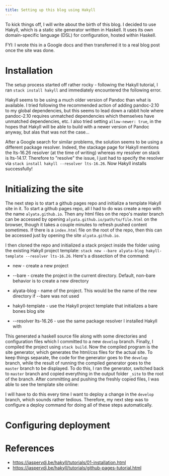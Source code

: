 ```yaml
---
title: Setting up this blog using Hakyll
---
```


To kick things off, I will write about the birth of this blog. I decided to use Hakyll, which is a static site generator written in Haskell. It uses its own domain-specific language (DSL) for configuration, hosted within Haskell.

FYI: I wrote this in a Google docs and then transferred it to a real blog post once the site was done.

# Installation

The setup process started off rather rocky - following the Hakyll tutorial, I 
ran `stack install hakyll` and immediately encountered the following error.

Hakyll seems to be using a much older version of Pandoc than what is available. 
I tried following the recommended action of adding pandoc-2.10 to my global 
dependencies, but this seems to lead down a rabbit hole where pandoc-2.10 
requires unmatched dependencies which themselves have unmatched dependencies, 
etc. I also tried setting `allow-newer: true`, in the hopes that Hakyll will be 
able to build with a newer version of Pandoc anyway, but alas that was not the 
case...

After a Google search for similar problems, the solution seems to be using a 
different package resolver. Indeed, the stackage page for Hakyll mentions the 
lts-16.26 resolver (at the time of writing) whereas my resolver on stack is 
lts-14.17. Therefore to "resolve" the issue, I just had to specify the resolver 
via `stack install hakyll --resolver lts-16.26`. Now Hakyll installs 
successfully!

# Initializing the site

The next step is to start a github pages repo and initialize a template Hakyll 
site in it. To start a github pages repo, all I had to do was create a repo with
the name `alyata.github.io`. Then any html files on the repo's master branch can
be accessed by opening `alyata.github.io/path/to/file.html` on the browser, 
though it takes a couple minutes to refresh pushed content sometimes. If there 
is a `index.html` file on the root of the repo, then this can be accessed just 
by opening the site `alyata.github.io`. 

I then cloned the repo and initialized a stack project inside the folder using 
the existing Hakyll project template: 
`stack new --bare alyata-blog hakyll-template --resolver lts-16.26`. 
Here's a dissection of the command:

- new - create a new project

- --bare - create the project in the current directory. Default, non-bare 
behavior is to create a new directory

- alyata-blog - name of the project. This would be the name of the new directory 
if --bare was not used

- hakyll-template - use the Hakyll project template that initializes a bare 
bones blog site

- --resolver lts-16.26 - use the same package resolver I installed Hakyll with

This generated a haskell source file along with some directories and 
configuration files which I committed to a new `develop` branch. Finally, I 
compiled the project using `stack build`. Now the compiled program is the site 
generator, which generates the html/css files for the actual site. To keep 
things separate, the code for the generator goes to the `develop` branch, while 
the result of running the compiled generator goes to the `master` branch to be 
displayed. To do this, I ran the generator, switched back to `master` branch and
copied everything in the output folder `_site` to the root of the branch. After 
committing and pushing the freshly copied files, I was able to see the template 
site online:

I will have to do this every time I want to deploy a change in the `develop` 
branch, which sounds rather tedious. Therefore, my next step was to configure 
a deploy command for doing all of these steps automatically.

# Configuring deployment

# References
- https://jaspervdj.be/hakyll/tutorials/01-installation.html
- https://jaspervdj.be/hakyll/tutorials/github-pages-tutorial.html

